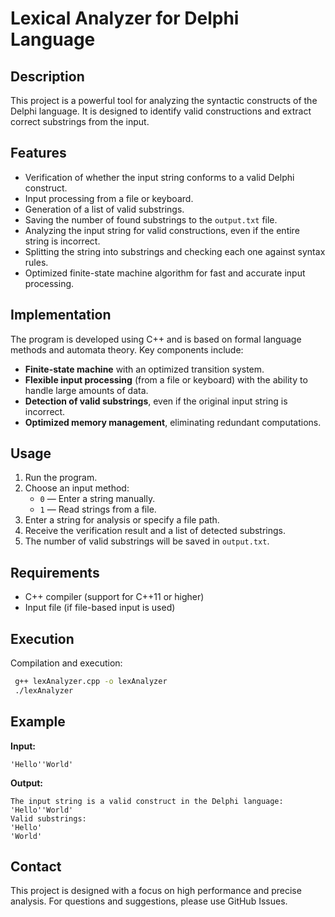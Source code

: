 # Lexical Analyzer for Delphi Language

## Description
This project is a powerful tool for analyzing the syntactic constructs of the Delphi language. It is designed to identify valid constructions and extract correct substrings from the input.

## Features
- Verification of whether the input string conforms to a valid Delphi construct.
- Input processing from a file or keyboard.
- Generation of a list of valid substrings.
- Saving the number of found substrings to the `output.txt` file.
- Analyzing the input string for valid constructions, even if the entire string is incorrect.
- Splitting the string into substrings and checking each one against syntax rules.
- Optimized finite-state machine algorithm for fast and accurate input processing.

## Implementation
The program is developed using C++ and is based on formal language methods and automata theory. Key components include:
- **Finite-state machine** with an optimized transition system.
- **Flexible input processing** (from a file or keyboard) with the ability to handle large amounts of data.
- **Detection of valid substrings**, even if the original input string is incorrect.
- **Optimized memory management**, eliminating redundant computations.

## Usage
1. Run the program.
2. Choose an input method:
   - `0` — Enter a string manually.
   - `1` — Read strings from a file.
3. Enter a string for analysis or specify a file path.
4. Receive the verification result and a list of detected substrings.
5. The number of valid substrings will be saved in `output.txt`.

## Requirements
- C++ compiler (support for C++11 or higher)
- Input file (if file-based input is used)

## Execution
Compilation and execution:
```sh
 g++ lexAnalyzer.cpp -o lexAnalyzer
 ./lexAnalyzer
```

## Example
**Input:**
```text
'Hello''World'
```
**Output:**
```text
The input string is a valid construct in the Delphi language:
'Hello''World'
Valid substrings:
'Hello'
'World'
```

## Contact
This project is designed with a focus on high performance and precise analysis. For questions and suggestions, please use GitHub Issues.
